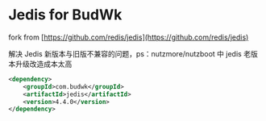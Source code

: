 # Jedis for BudWk

fork from [https://github.com/redis/jedis](https://github.com/redis/jedis)

解决 Jedis 新版本与旧版不兼容的问题，ps：nutzmore/nutzboot 中 jedis 老版本升级改造成本太高

```xml
<dependency>
    <groupId>com.budwk</groupId>
    <artifactId>jedis</artifactId>
    <version>4.4.0</version>
</dependency>
```